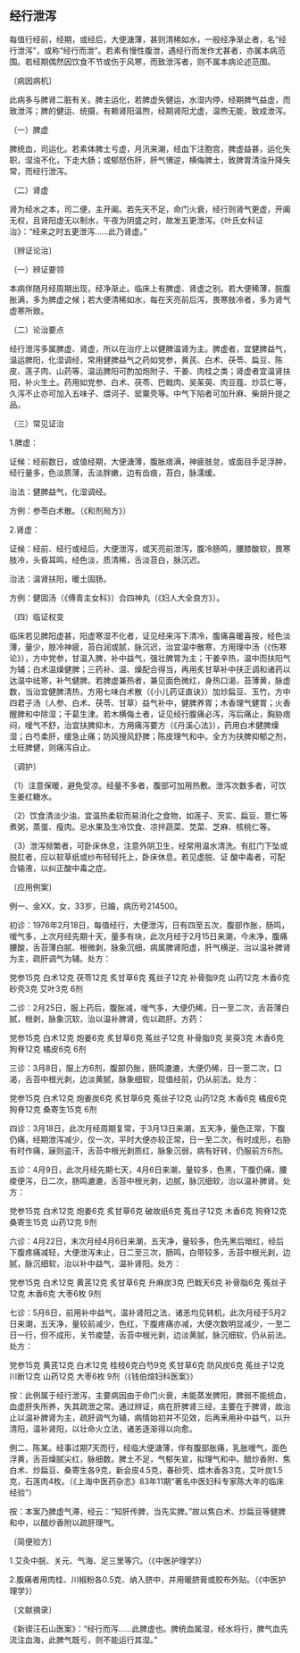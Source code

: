 ## 经行泄泻

每值行经前，经期，或经后，大便溏薄，甚则清稀如水，一般经净渐止者，名“经行泄泻”，或称“经行而泄”。若素有慢性腹泄，遇经行而发作尤甚者，亦属本病范围。若经期偶然因饮食不节或伤于风寒，而致泄泻者，则不属本病论述范围。

〔病因病机〕

此病多与脾肾二脏有关。脾主运化，若脾虚失健运，水湿内停，经期脾气益虚，而致泄泻；脾的健运、统摄，有赖肾阳温煦，经期肾阳尤虚，温煦无能，致成泄泻。

（一）脾虚

脾统血，司运化。若素体脾土亏虚，月汛来潮，经血下注胞宫，脾虚益甚，运化失职，湿浊不化，下走大肠；或郁怒伤肝，肝气怫逆，横侮脾土，致脾胃清浊升降失常，而经行泄泻。

（二）肾虚

肾为经水之本，司二便，主开阖。若先天不足，命门火衰，经行则肾气更虚，开阖无权，且肾阳虚无以制水，午夜为阴盛之时，故发五更泄泻。《叶氏女科证治》：“经来之时五更泄泻……此乃肾虚。”

〔辨证论治〕

（一）辨证要领

本病伴随月经周期出现，经净渐止。临床上有脾虚、肾虚之别。若大便稀薄，脘腹胀满，多为脾虚之候；若大便清稀如水，每在天亮前后泻，畏寒肢冷者，多为肾气虚寒所致。

（二）论治要点

经行泄泻多属脾虚、肾虚，所以在治疗上以健脾温肾为主。脾虚者，宜健脾益气，温运脾阳，化湿调经，常用健脾益气之药如党参，黄芪、白术、茯苓、扁豆、陈皮、莲子肉、山药等，温运脾阳可酌加炮附子、干姜、肉桂之类；肾虚者宜温肾扶阳，补火生土。药用如党参、白术、茯苓、巴戟肉、吴茱萸、肉豆蔻、炒苡仁等，久泻不止亦可加入五味子、煨诃子、罂粟壳等。中气下陷者可加升麻、柴胡升提之品。

（三）常见证治

1.脾虚：

证候：经前数日，或值经期，大便溏薄，腹胀痞满，神疲肢怠，或面目手足浮肿，经行量多，色淡质薄，舌淡胖嫩，边有齿痕，苔白，脉濡缓。

治法：健脾益气，化湿调经。

方例：参苓白术散。（《和剂局方》）

2.肾虚：

证候：经前、经行或经后，大便泄泻，或天亮前泄泻，腹冷肠鸣，腰膝酸软，畏寒肢冷，头昏耳鸣，经色淡，质清稀，舌淡苔白，脉沉迟。

治法：温肾扶阳，暖土固肠。

方例：健固汤（《傅青主女科》）合四神丸（《妇人大全良方》）。

（四）临证权变

临床若见脾阳虚甚，阳虚寒湿不化者，证见经来泻下清冷，腹痛喜暖喜按，经色淡薄，量少，肢冷神疲，苔白润或腻，脉沉迟，治宜温中散寒，方用理中汤（《伤寒论》），方中党参，甘温入脾，补中益气，强壮脾胃为主；干姜辛热，温中而扶阳气为辅；白术温燥健脾；三药补、温、燥配合得当，再用炙甘草补中扶正调和诸药以达温中祛寒，补气健脾。若脾虚兼热者，兼见面色微红，身热口渴，苔薄黄，脉虚数，当治宜健脾清热，方用七味白术散（《小儿药证直诀》）加炒扁豆、玉竹。方中四君子汤（人参、白术、茯苓、甘草）益气补中，健脾养胃；木香理气健胃；火香醒脾和中除湿；干葛生津。若木横侮土者，证见经行腹痛必泻，泻后痛止，胸胁痞闷，嗳气不舒，治宜扶脾抑木，方用痛泻要方（《丹溪心法》），药用白术健脾燥湿；白芍柔肝，缓急止痛；防风搜风舒脾；陈皮理气和中。全方为扶脾抑郁之剂，土旺脾健，则痛泻自止。

〔调护〕

（1）注意保暖，避免受凉。经量不多者，腹部可加用热敷。泄泻次数多者，可饮生姜红糖水。

（2）饮食清淡少油，宜温热柔软而易消化之食物，如莲子、芡实、扁豆、薏仁等煮粥，蒸蛋、瘦肉。忌水果及生冷饮食、凉拌蔬菜、苋菜、芝麻、核桃仁等。

（3）泄泻频繁者，可卧床休息，注意外阴卫生，经常用温水清洗。有肛门下坠或脱肛者，应以软草纸或纱布轻轻托上，卧床休息。若见虚脱、证 酸中毒者，可配合输液，以纠正酸中毒之症。

〔应用例案〕

例一、金XX，女，33岁，已婚，病历号214500。

初诊：1976年2月18日，每值经行，大便泄泻，日有四至五次，腹部作胀，肠鸣，嗳气多，上次月经先期十天，量多有块，此次月经于2月15日来潮，今未净，腹痛腰酸，舌苔薄白腻、根微剥，脉象沉细，病属脾肾阳虚，肝气横逆，治以温补脾肾为主，疏肝调气为辅。处方：

党参15克 白术12克 茯苓12克 炙甘草6克 菟丝子12克 补骨脂9克 山药12克 木香6克 砂壳3克 艾叶3克 6剂

二诊：2月25日，服上药后，腹胀减，嗳气多，大便仍稀，日一至二次，舌苔薄白腻，根剥，脉象沉软，治以温补脾肾，佐以疏肝。方药：

党参15克 白术12克 炮姜6克 炙甘草6克 菟丝子12克 补骨脂9克 吴萸3克 木香6克 狗脊12克 橘皮6克 6剂

三诊：3月8日，服上方6剂，腹部仍胀，肠鸣漉漉，大便仍稀，日一至二次，口渴，舌苔中根光剥，边淡黄腻，脉象细软，现值经前，仍从前法。处方：

党参15克 白术12克 炮姜炭6克 炙甘草6克 菟丝子12克 山药12克 木香6克 橘皮6克 狗脊12克 桑寄生15克 6剂

四诊：3月18日，此次月经周期复常，于3月13日来潮，五天净，量色正常，下腹仍痛，经期泄泻减少，仅一次，平时大便亦较正常，日一至二次，有时成形，右胁有时作痛，寐则盗汗，舌苔中根光剥质红，脉象沉弱，病有好转，仍服前方6剂。

五诊：4月9日，此次月经先期七天，4月6日来潮，量较多，色黑，下腹仍痛，腰痠便泻，日二次，肠鸣漉漉，舌苔中根光剥，边腻，脉沉细软，治以温补脾肾。处方：

党参15克 白术12克 炮姜6克 炙甘草6克 破故纸6克 菟丝子12克 木香6克 狗脊12克 桑寄生15克 山药12克 9剂

六诊：4月22日，末次月经4月6日来潮，五天净，量较多，色先黑后暗红，经后下腹疼痛减轻，大便泄泻未止，日二至三次，肠鸣，白带较多，舌苔中根光剥，边腻，脉沉细软，治以补中益气，温补肾阳。处方：

党参15克 白术12克 黄芪12克 炙甘草6克 升麻炭3克 巴戟天6克 补骨脂6克 菟丝子12克 木香6克 大枣6枚 9剂

七诊：5月6日，前用补中益气，温补肾阳之法，诸恙均见转机，此次月经于5月2日来潮，五天净，量较前减少，色红，下腹疼痛亦减，大便次数明显减少，一至二日一行，但不成形，关节痠楚，舌苔中根光剥，边淡黄腻，脉沉细软，仍从前法。处方：

党参15克 黄芪12克 白术12克 桂枝6克白芍9克 炙甘草6克 防风炭6克 菟丝子12克 川断12克 山药12克 大枣6枚  9剂（《钱伯煊妇科医案》）

按：此例属于经行泄泻，主要病因由于命门火衰，未能蒸发脾阳，脾弱不能统血，血虚肝失所养，失其疏泄之常。通过辨证，病在肝脾肾三经，主要在于脾肾，故治止以温补脾肾为主，疏肝调气为辅，病情始初并不见效，后再釆用补中益气，以升清阳，温补肾阳，以壮命火立法，诸恙逐渐得以向愈。

例二、陈某。经事过期7天而行，经临大便溏薄，伴有腹部胀痛，乳胀嗳气，面色浮黄，舌苔燥腻尖红，脉细数。脾土不足，气郁失宣，拟理气和中。醋炒香附、焦白术、炒扁豆、桑寄生各9克，新会皮4.5克，春砂壳、煨木香各3克，艾叶炭1.5克，石莲肉4枚。（《上海中医药杂志》83年11期“著名中医妇科专家陈大年的临床经验”）

按：本案乃脾虚气滞，经云：“知肝传脾，当先实脾。”故以焦白术、炒扁豆等健脾和中，以醋炒香附以疏肝理气。

〔简便验方〕

1.艾灸中脘、关元、气海、足三里等穴。（《中医护理学》）

2.腹痛者用肉桂、川椒粉各0.5克、纳入脐中，并用暖脐膏或胶布外贴。（《中医护理学》）

〔文献摘录〕

《新锲汪石山医案》：“经行而泻……此脾虚也。脾统血属湿，经水将行，脾气血先流注血海，此脾气既亏，则不能运行其湿。”
